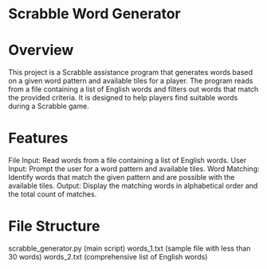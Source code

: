 # Scrabble Word Generator

# Overview
This project is a Scrabble assistance program that generates words based on a given word pattern and available tiles for a player. The program reads from a file containing a list of English words and filters out words that match the provided criteria. It is designed to help players find suitable words during a Scrabble game.

# Features
File Input: Read words from a file containing a list of English words.
User Input: Prompt the user for a word pattern and available tiles.
Word Matching: Identify words that match the given pattern and are possible with the available tiles.
Output: Display the matching words in alphabetical order and the total count of matches.

# File Structure
scrabble_generator.py (main script)
words_1.txt (sample file with less than 30 words)
words_2.txt (comprehensive list of English words)
